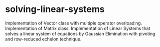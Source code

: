 # solving-linear-systems

Implementation of Vector class with multiple operator overloading.
Implementation of Matrix class.
Implementation of Linear Systems that solves a linear system of equations by Gaussian Elimination with pivoting and row-reduced echelon technique.
